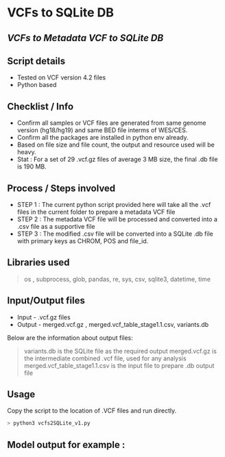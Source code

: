 # VCFs to SQLite DB
## _VCFs to Metadata VCF to SQLite DB_

## Script details

- Tested on VCF version 4.2 files 
- Python based

## Checklist / Info

- Confirm all samples or VCF files are generated from same genome version (hg18/hg19) and same BED file interms of WES/CES.
- Confirm all the packages are installed in python env already.
- Based on file size and file count, the output and resource used will be heavy.
- Stat : For a set of 29 .vcf.gz files of average 3 MB size, the final .db file is 190 MB.

## Process / Steps involved

- STEP 1 : The current python script provided here will take all the .vcf files in the current folder to prepare a metadata VCF file
- STEP 2 : The metadata VCF file will be processed and converted into a .csv file as a supportive file
- STEP 3 : The modified .csv file will be converted into a SQLite .db file with primary keys as CHROM, POS and file_id.

## Libraries used

> os , subprocess, glob, pandas, re, sys, csv, sqlite3, datetime, time

## Input/Output files

- Input - .vcf.gz files
- Output - merged.vcf.gz , merged.vcf_table_stage1.1.csv, variants.db

Below are the information about output files:

> variants.db is the SQLite file as the required output
> merged.vcf.gz is the intermediate combined .vcf file, used for any analysis
> merged.vcf_table_stage1.1.csv is the input file to prepare .db output file

## Usage 

Copy the script to the location of .VCF files and run directly.
```sh
> python3 vcfs2SQLite_v1.py
```

## Model output for example :

